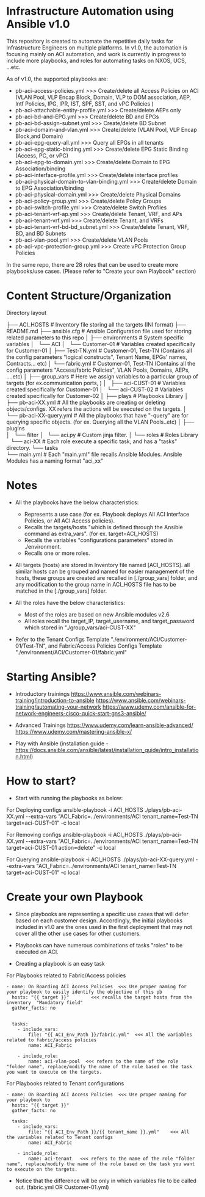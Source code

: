 
# Infrastructure Automation using Ansible v1.0
This repository is created to automate the repetitive daily tasks for Infrastructure Engineers on multiple platforms.
In v1.0, the automation is focusing mainly on ACI automation, and work is currently in progress to include more playbooks, and roles for automating tasks on NXOS, UCS, ...etc.


As of v1.0, the supported playbooks are:

- pb-aci-access-policies.yml                       >>> Create/delete all Access Policies on ACI (VLAN Pool, VLP Encap Block, Domain, VLP to DOM association, AEP, Intf Policies, IPG, IPR, IST, SPF, SST, and vPC Policies )
- pb-aci-attachable-entity-profile.yml               >>> Create/delete AEPs only
- pb-aci-bd-and-EPG.yml                              >>> Create/delete BD and EPGs
- pb-aci-bd-assign-subnet.yml                        >>> Create/delete BD Subnet
- pb-aci-domain-and-vlan.yml                         >>> Create/delete (VLAN Pool, VLP Encap Block,and Domain)
- pb-aci-epg-query-all.yml                           >>> Query all EPGs in all tenants
- pb-aci-epg-static-binding.yml                      >>> Create/delete EPG Static Binding (Access, PC, or vPC)
- pb-aci-epg-to-domain.yml                           >>> Create/delete Domain to EPG Association/binding
- pb-aci-interface-profile.yml                       >>> Create/delete interface profiles
- pb-aci-physical-domain-to-vlan-binding.yml           >>> Create/delete Domain to EPG Association/binding
- pb-aci-physical-domain.yml                           >>> Create/delete Physical Domains
- pb-aci-policy-group.yml                              >>> Create/delete Policy Groups
- pb-aci-switch-profile.yml                            >>> Create/delete Switch Profiles
- pb-aci-tenant-vrf-ap.yml                             >>> Create/delete Tenant, VRF, and APs
- pb-aci-tenant-vrf.yml                                >>> Create/delete Tenant, and VRFs
- pb-aci-tenant-vrf-bd-bd_subnet.yml                   >>> Create/delete Tenant, VRF, BD, and BD Subnets  
- pb-aci-vlan-pool.yml                                 >>> Create/delete VLAN Pools
- pb-aci-vpc-protection-group.yml                      >>> Create vPC Protection Group Policies


In the same repo, there are 28 roles that can be used to create more playbooks/use cases. (Please refer to "Create your own Playbook" section)




# Content Structure/Organization

Directory layout

├── ACI_HOSTS                   # Inventory file storing all the targets (INI format)
├── README.md
├── ansible.cfg                 # Ansible Configuration file used for storing related parameters to this repo
│
├── environments                # System specific variables
│   └── ACI
│     └── Customer-01           # Variables created specifically for Customer-01
│       ├── Test-TN.yml         # Customer-01, Test-TN   (Contains all the config parameters "logical constructs", Tenant Name, EPGs' names, Contracts... etc)
│       └── fabric.yml          # Customer-01, Test-TN   (Contains all the config parameters "Access/fabric Policies", VLAN Pools, Domains, AEPs, ....etc)
│
├── group_vars                  # Here we assign variables to a particular group of targets (for ex.communication ports, )
│   ├── aci-CUST-01             # Variables created specifically for Customer-01
│   └── aci-CUST-02             # Variables created specifically for Customer-02
│
├── plays                       # Playbooks Library
│   ├──  pb-aci-XX.yml          # All the playbooks are creating or deleting objects/configs. XX refers the actions will be executed on the targets.
│   └──  pb-aci-XX-query.yml    # All the playbooks that have "-query" are for querying specific objects. (for ex. Querying all the VLAN Pools..etc)
│
├── plugins                     
│   └── filter
│     └──  aci.py               # Custom jinja filter.
│
└── roles                       # Roles Library
    └──  aci-XX                 # Each role execute a specific task, and has a "tasks" directory.
      └──  tasks        
        └──  main.yml           # Each "main.yml" file  recalls Ansible Modules. Ansible Modules has a naming format "aci_xx"

# Notes

- All the playbooks have the below characteristics:  
  - Represents a use case (for ex. Playbook deploys All ACI Interface Policies, or All ACI Access policies).
  - Recalls the targets/hosts "which is defined through the Ansible command as extra_vars". (for ex. target=ACI_HOSTS)
  - Recalls the variables "configurations parameters" stored in ./environment.
  - Recalls one or more roles.

- All targets (hosts) are stored in Inventory file named [ACI_HOSTS]. all similar hosts can be grouped and named for easier management of the hosts, these groups are created are recalled in [./group_vars] folder, and any modification to the group name in ACI_HOSTS file has to be matched in the [./group_vars] folder.

- All the roles have the below characteristics:
  - Most of the roles are based on new Ansible modules v2.6
  - All roles recall the target_IP, target_username, and target_password which stored in "./group_vars/aci-CUST-XX"

- Refer to the Tenant Configs Template "./environment/ACI/Customer-01/Test-TN", and Fabric/Access Policies Configs Template "./environment/ACI/Customer-01/fabric.yml"

# Starting Ansible?  
- Introductory trainings
   https://www.ansible.com/webinars-training/introduction-to-ansible
   https://www.ansible.com/webinars-training/automating-your-network
   https://www.udemy.com/ansible-for-network-engineers-cisco-quick-start-gns3-ansible/
- Advanced Trainings
   https://www.udemy.com/learn-ansible-advanced/
   https://www.udemy.com/mastering-ansible-x/

- Play with Ansible (installation guide - https://docs.ansible.com/ansible/latest/installation_guide/intro_installation.html)


# How to start?

- Start with running the playbooks as below:

For Deploying configs
ansible-playbook -i ACI_HOSTS ./plays/pb-aci-XX.yml --extra-vars "ACI_Fabric=../environments/ACI tenant_name=Test-TN target=aci-CUST-01" -c local

For Removing configs
ansible-playbook -i ACI_HOSTS ./plays/pb-aci-XX.yml --extra-vars "ACI_Fabric=../environments/ACI tenant_name=Test-TN target=aci-CUST-01 action=delete" -c local

For Querying
ansible-playbook -i ACI_HOSTS ./plays/pb-aci-XX-query.yml --extra-vars "ACI_Fabric=../environments/ACI tenant_name=Test-TN target=aci-CUST-01" -c local


# Create your own Playbook

- Since playbooks are representing a specific use cases that will defer based on each customer design. Accordingly, the initial playbooks included in v1.0 are the ones used in the first deployment that may not cover all the other use cases for other customers.

- Playbooks can have numerous combinations of tasks "roles" to be executed on ACI.

- Creating a playbook is an easy task

For Playbooks related to Fabric/Access policies

```
- name: On Boarding ACI Access Policies  <<< Use proper naming for your playbook to easily identify the objective of this pb
  hosts: "{{ target }}"        <<< recalls the target hosts from the inventory  "Mandatory field"
  gather_facts: no


  tasks:
    - include_vars:
        file: "{{ ACI_Env_Path }}/fabric.yml"  <<< All the variables related to fabric/access policies
        name: ACI_Fabric

    - include_role:
        name: aci-vlan-pool  <<< refers to the name of the role "folder name", replace/modify the name of the role based on the task you want to execute on the targets.
```

For Playbooks related to Tenant configurations

```
- name: On Boarding ACI Access Policies  <<< Use proper naming for your playbook to
  hosts: "{{ target }}"
  gather_facts: no

  tasks:
    - include_vars:
        file: "{{ ACI_Env_Path }}/{{ tenant_name }}.yml"    <<< All the variables related to Tenant configs
        name: ACI_Fabric

    - include_role:
        name: aci-tenant   <<< refers to the name of the role "folder name", replace/modify the name of the role based on the task you want to execute on the targets.
```

- Notice that the difference will be only in which variables file to be called out. (fabric.yml OR Customer-01.yml)
